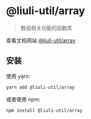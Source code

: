 # @liuli-util/array

> 数组相关功能的函数库

查看文档网站 [@liuli-util/array](https://util.liuli.moe/@liuli-util/array)

## 安装

使用 yarn:

```sh
yarn add @liuli-util/array
```

或者使用 npm:

```sh
npm install @liuli-util/array
```
